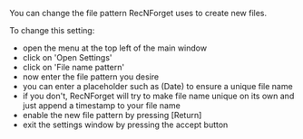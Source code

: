 You can change the file pattern RecNForget uses to create new files.

To change this setting:
- open the menu at the top left of the main window
- click on 'Open Settings'
- click on 'File name pattern'
- now enter the file pattern you desire
- you can enter a placeholder such as (Date) to ensure a unique file name
- if you don't, RecNForget will try to make file name unique on its own and just append a timestamp to your file name
- enable the new file pattern by pressing [Return]
- exit the settings window by pressing the accept button